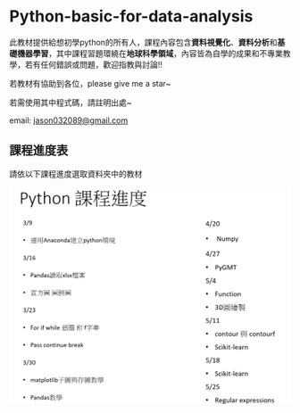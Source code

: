 # Python-basic-for-data-analysis

此教材提供給想初學python的所有人，課程內容包含**資料視覺化**、**資料分析**和**基礎機器學習**，其中課程習題環繞在**地球科學領域**，內容皆為自學的成果和不專業教學，若有任何錯誤或問題，歡迎指教與討論!!

若教材有協助到各位，please give me a star~

若需使用其中程式碼，請註明出處~

email: jason032089@gmail.com

## 課程進度表

請依以下課程進度選取資料夾中的教材

![image](https://github.com/JasonChang0320/Python-basic-for-data-analysis/blob/8a47845df970039bcef073ddb737472e4979c449/%E8%AA%B2%E7%A8%8B%E9%80%B2%E5%BA%A6.png)
